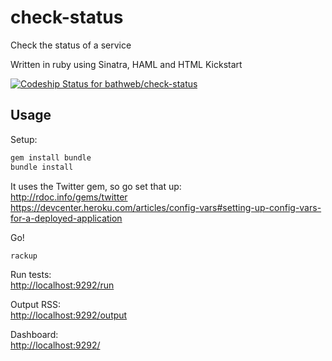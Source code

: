 check-status
============

Check the status of a service

Written in ruby using Sinatra, HAML and HTML Kickstart

[![Codeship Status for bathweb/check-status](https://www.codeship.io/projects/811a2780-30c9-0131-6215-72ccea08133e/status?branch=master)](https://www.codeship.io/projects/9557)

Usage
-----

Setup:  
```sh
gem install bundle
bundle install
```

It uses the Twitter gem, so go set that up:  
http://rdoc.info/gems/twitter  
https://devcenter.heroku.com/articles/config-vars#setting-up-config-vars-for-a-deployed-application

Go!  
```sh
rackup
```

Run tests:  
[http://localhost:9292/run](http://localhost:9292/run)

Output RSS:  
[http://localhost:9292/output](http://localhost:9292/output)

Dashboard:  
[http://localhost:9292/](http://localhost:9292/)

